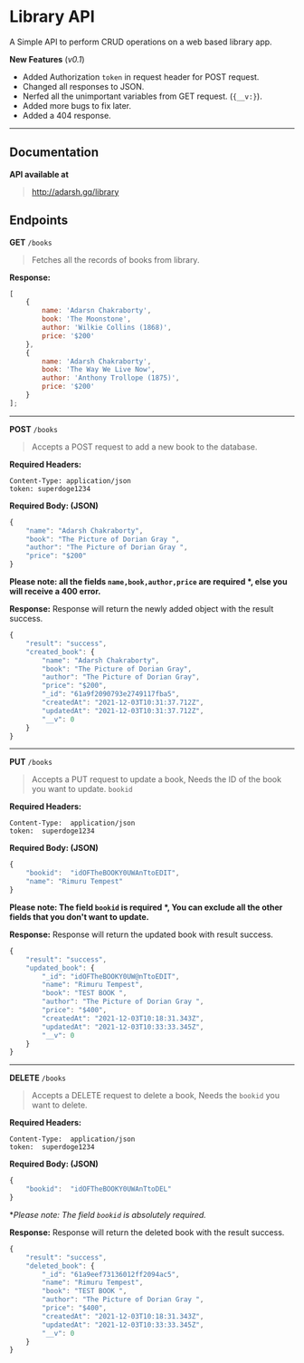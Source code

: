 # Library API

A Simple API to perform CRUD operations on a web based library app.

**New Features** (_v0.1_)

- Added Authorization `token` in request header for POST request.
- Changed all responses to JSON.
- Nerfed all the unimportant variables from GET request. (`{__v:}`).
- Added more bugs to fix later.
- Added a 404 response.

---

## Documentation

**API available at**

> http://adarsh.gq/library

## Endpoints

**GET** `/books`

> Fetches all the records of books from library.

**Response:**

```javascript
[
	{
		name: 'Adarsn Chakraborty',
		book: 'The Moonstone',
		author: 'Wilkie Collins (1868)',
		price: '$200'
	},
	{
		name: 'Adarsh Chakraborty',
		book: 'The Way We Live Now',
		author: 'Anthony Trollope (1875)',
		price: '$200'
	}
];
```

---

**POST** `/books`

> Accepts a POST request to add a new book to the database.

**Required Headers:**

```
Content-Type: application/json
token: superdoge1234
```

**Required Body: (JSON)**

```javascript
{
    "name": "Adarsh Chakraborty",
    "book": "The Picture of Dorian Gray ",
    "author": "The Picture of Dorian Gray ",
    "price": "$200"
}
```

**Please note: all the fields `name,book,author,price` are required \*, else you will receive a 400 error.**

**Response:** Response will return the newly added object with the result success.

```javascript
{
    "result": "success",
    "created_book": {
        "name": "Adarsh Chakraborty",
        "book": "The Picture of Dorian Gray",
        "author": "The Picture of Dorian Gray",
        "price": "$200",
        "_id": "61a9f2090793e2749117fba5",
        "createdAt": "2021-12-03T10:31:37.712Z",
        "updatedAt": "2021-12-03T10:31:37.712Z",
        "__v": 0
    }
}
```

---

**PUT** `/books`

> Accepts a PUT request to update a book, Needs the ID of the book you want to update. `bookid`

**Required Headers:**

```
Content-Type:  application/json
token:  superdoge1234
```

**Required Body: (JSON)**

```javascript
{
	"bookid":  "idOFTheBOOKY0UWAnTtoEDIT",
	"name": "Rimuru Tempest"
}
```

**Please note: The field `bookid` is required \*, You can exclude all the other fields that you don't want to update.**

**Response:** Response will return the updated book with result success.

```javascript
{
    "result": "success",
    "updated_book": {
        "_id": "idOFTheBOOKY0UW@nTtoEDIT",
        "name": "Rimuru Tempest",
        "book": "TEST BOOK ",
        "author": "The Picture of Dorian Gray ",
        "price": "$400",
        "createdAt": "2021-12-03T10:18:31.343Z",
        "updatedAt": "2021-12-03T10:33:33.345Z",
        "__v": 0
    }
}
```

---

**DELETE** `/books`

> Accepts a DELETE request to delete a book, Needs the `bookid` you want to delete.

**Required Headers:**

```
Content-Type:  application/json
token:  superdoge1234
```

**Required Body: (JSON)**

```javascript
{
	"bookid":  "idOFTheBOOKY0UWAnTtoDEL"
}
```

\*_Please note: The field `bookid` is absolutely required._

**Response:** Response will return the deleted book with the result success.

```javascript
{
    "result": "success",
    "deleted_book": {
        "_id": "61a9eef73136012ff2094ac5",
        "name": "Rimuru Tempest",
        "book": "TEST BOOK ",
        "author": "The Picture of Dorian Gray ",
        "price": "$400",
        "createdAt": "2021-12-03T10:18:31.343Z",
        "updatedAt": "2021-12-03T10:33:33.345Z",
        "__v": 0
    }
}
```
